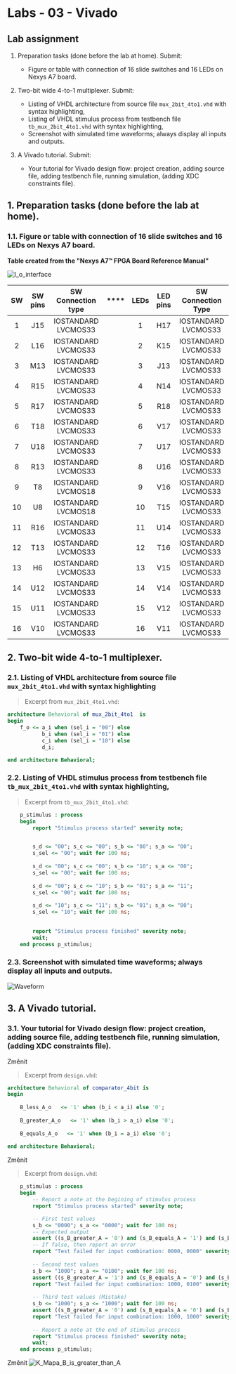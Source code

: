 # Labs - 03 - Vivado

## Lab assignment

1. Preparation tasks (done before the lab at home). Submit:
    * Figure or table with connection of 16 slide switches and 16 LEDs on Nexys A7 board.

2. Two-bit wide 4-to-1 multiplexer. Submit:
    * Listing of VHDL architecture from source file `mux_2bit_4to1.vhd` with syntax highlighting,
    * Listing of VHDL stimulus process from testbench file `tb_mux_2bit_4to1.vhd` with syntax highlighting,
    * Screenshot with simulated time waveforms; always display all inputs and outputs.

3. A Vivado tutorial. Submit:
    * Your tutorial for Vivado design flow: project creation, adding source file, adding testbench file, running simulation, (adding XDC constraints file).


## 1. Preparation tasks (done before the lab at home).

### 1.1. Figure or table with connection of 16 slide switches and 16 LEDs on Nexys A7 board.

**Table created from the "Nexys A7™ FPGA Board Reference Manual"**

![I_o_interface](Images/interface.png)

| **SW** | **SW pins** | **SW Connection type** |****| **LEDs** | **LED pins** | **SW Connection Type**  |
| :-: | :-: | :-: | :-: | :-: | :-: | :-: |
| 1  | J15 | IOSTANDARD LVCMOS33 | | 1  | H17 |IOSTANDARD LVCMOS33 |
| 2  | L16 | IOSTANDARD LVCMOS33 | | 2  | K15 |IOSTANDARD LVCMOS33 |
| 3  | M13 | IOSTANDARD LVCMOS33 | | 3  | J13 |IOSTANDARD LVCMOS33 |
| 4  | R15 | IOSTANDARD LVCMOS33 | | 4  | N14 |IOSTANDARD LVCMOS33 |
| 5  | R17 | IOSTANDARD LVCMOS33 | | 5  | R18 |IOSTANDARD LVCMOS33 |
| 6  | T18 | IOSTANDARD LVCMOS33 | | 6  | V17 |IOSTANDARD LVCMOS33 |
| 7  | U18 | IOSTANDARD LVCMOS33 | | 7  | U17 |IOSTANDARD LVCMOS33 |
| 8  | R13 | IOSTANDARD LVCMOS33 | | 8  | U16 |IOSTANDARD LVCMOS33 |
| 9  | T8  | IOSTANDARD LVCMOS18 | | 9  | V16 |IOSTANDARD LVCMOS33 |
| 10 | U8  | IOSTANDARD LVCMOS18 | | 10 | T15 |IOSTANDARD LVCMOS33 |
| 11 | R16 | IOSTANDARD LVCMOS33 | | 11 | U14 |IOSTANDARD LVCMOS33 |
| 12 | T13 | IOSTANDARD LVCMOS33 | | 12 | T16 |IOSTANDARD LVCMOS33 |
| 13 | H6  | IOSTANDARD LVCMOS33 | | 13 | V15 |IOSTANDARD LVCMOS33 |
| 14 | U12 | IOSTANDARD LVCMOS33 | | 14 | V14 |IOSTANDARD LVCMOS33 |
| 15 | U11 | IOSTANDARD LVCMOS33 | | 15 | V12 |IOSTANDARD LVCMOS33 |
| 16 | V10 | IOSTANDARD LVCMOS33 | | 16 | V11 |IOSTANDARD LVCMOS33 |

## 2. Two-bit wide 4-to-1 multiplexer.

### 2.1. Listing of VHDL architecture from source file `mux_2bit_4to1.vhd` with syntax highlighting

> Excerpt from `mux_2bit_4to1.vhd`:
```vhdl
architecture Behavioral of mux_2bit_4to1  is
begin
    f_o <= a_i when (sel_i = "00") else
           b_i when (sel_i = "01") else
           c_i when (sel_i = "10") else
           d_i;

end architecture Behavioral;
```
### 2.2. Listing of VHDL stimulus process from testbench file `tb_mux_2bit_4to1.vhd` with syntax highlighting,

> Excerpt from `tb_mux_2bit_4to1.vhd`:
```vhdl
    p_stimulus : process
    begin
        report "Stimulus process started" severity note;


        s_d <= "00"; s_c <= "00"; s_b <= "00"; s_a <= "00";
        s_sel <= "00"; wait for 100 ns;
        
        s_d <= "00"; s_c <= "00"; s_b <= "10"; s_a <= "00";
        s_sel <= "00"; wait for 100 ns;
        
        s_d <= "00"; s_c <= "10"; s_b <= "01"; s_a <= "11";
        s_sel <= "00"; wait for 100 ns;
        
        s_d <= "10"; s_c <= "11"; s_b <= "01"; s_a <= "00"; 
        s_sel <= "10"; wait for 100 ns;

        
        report "Stimulus process finished" severity note;
        wait;
    end process p_stimulus;
```

### 2.3. Screenshot with simulated time waveforms; always display all inputs and outputs.

![Waveform](Images/Waveform.png)

## 3. A Vivado tutorial.

### 3.1. Your tutorial for Vivado design flow: project creation, adding source file, adding testbench file, running simulation, (adding XDC constraints file).

Změnit 
> Excerpt from `design.vhd`:
```vhdl
architecture Behavioral of comparator_4bit is
begin
	
    B_less_A_o   <= '1' when (b_i < a_i) else '0';
    
    B_greater_A_o   <= '1' when (b_i > a_i) else '0';
    
    B_equals_A_o   <= '1' when (b_i = a_i) else '0';
    
end architecture Behavioral;
```

Změnit 
> Excerpt from `design.vhd`:
```vhdl
    p_stimulus : process
    begin
        -- Report a note at the begining of stimulus process
        report "Stimulus process started" severity note;

        -- First test values
        s_b <= "0000"; s_a <= "0000"; wait for 100 ns;
        -- Expected output
        assert ((s_B_greater_A = '0') and (s_B_equals_A = '1') and (s_B_less_A = '0'))
        -- If false, then report an error
        report "Test failed for input combination: 0000, 0000" severity error;
        
        -- Second test values
        s_b <= "1000"; s_a <= "0100"; wait for 100 ns;
        assert ((s_B_greater_A = '1') and (s_B_equals_A = '0') and (s_B_less_A = '0'))
        report "Test failed for input combination: 1000, 0100" severity error;
        
        -- Third test values (Mistake)
        s_b <= "1000"; s_a <= "1000"; wait for 100 ns;
        assert ((s_B_greater_A = '0') and (s_B_equals_A = '0') and (s_B_less_A = '1'))
        report "Test failed for input combination: 1000, 1000" severity error;
        
        -- Report a note at the end of stimulus process
        report "Stimulus process finished" severity note;
        wait;
    end process p_stimulus;
```


 Změnit ![K_Mapa_B_is_greater_than_A](Images/K_Mapa_B_is_greater_than_A.png)
